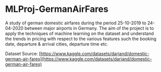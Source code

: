 # MLProj-GermanAirFares
A study of german domestic airfares during the period 25-10-2019 to 24-04-2020 between major airports in Germany. The aim of the project is to apply the techniques of machine learning on the dataset and understand the trends in pricing with respect to the various features such the booking date, departure & arrival cities, departure time etc. 

Dataset Source: [https://www.kaggle.com/datasets/darjand/domestic-german-air-fares](https://www.kaggle.com/datasets/darjand/domestic-german-air-fares)
